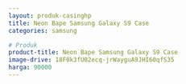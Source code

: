 ```yaml
---
layout: produk-casinghp
title: Neon Bape Samsung Galaxy S9 Case
categories: samsung

# Produk
product-title: Neon Bape Samsung Galaxy S9 Case
image-drive: 18F0k3fU02ecq-jrWayguA9JHI60qfS35
harga: 90000
---
```

